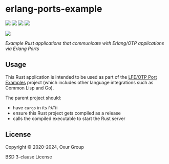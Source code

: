 # erlang-ports-example

[![][build-badge]][build]
[![][crate-badge]][crate]
[![][tag-badge]][tag]
[![][docs-badge]][docs]

[![][logo]][logo-large]

*Example Rust applications that communicate with Erlang/OTP applications via Erlang Ports*

## Usage

This Rust application is intended to be used as part of the [LFE/OTP Port Examples](https://github.com/lfex/port-examples) project (which includes other language integrations such as Common Lisp and Go).

The parent project should:

* have `cargo` in its `PATH`
* ensure this Rust project gets compiled as a release
* calls the compiled executable to start the Rust server

## License

Copyright © 2020-2024, Oxur Group

BSD 3-clause License

<!-- Named page links below: /-->

[logo]: resources/images/project-logo.png
[logo-large]: resources/images/project-logo-large.png
[build]: https://github.com/oxur/erlang-ports-example/actions/workflows/cicd.yml
[build-badge]: https://github.com/oxur/erlang-ports-example/actions/workflows/cicd.yml/badge.svg
[crate]: https://crates.io/crates/twyg
[crate-badge]: https://img.shields.io/crates/v/erlang-ports-example.svg
[docs]: https://docs.rs/twyg/
[docs-badge]: https://img.shields.io/badge/rust-documentation-blue.svg
[tag-badge]: https://img.shields.io/github/tag/oxur/erlang-ports-example.svg
[tag]: https://github.com/oxur/erlang-ports-example/tags
